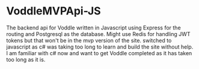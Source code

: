 # VoddleMVPApi-JS

The backend api for Voddle written in Javascript using Express for the routing and Postgresql as the database. Might use Redis for handling JWT tokens but that won't
be in the mvp version of the site. switched to javascript as c# was taking too long to learn and build the site without help. I am familiar with c# now and want to get
Voddle completed as it has taken too long as it is.
